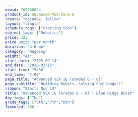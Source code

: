 ```yaml
---
ecwid: 769260824
product_id: Advanced-VEX-IQ-6-8
robots: "noindex, follow"
layout: "single"
schedule_tags: ["Starting Soon"]
subject_tags: ["Robotics"]
price: 325
price_unit: "per month"
duration: "4-6 mo"
category: "Ongoing"
weight: "41"
start_date: "2025-09-14"
end_date: "2026-03-15"
start_time: "5:30"
end_time: "7:00"
page_title: "Advanced VEX IQ (Grades 6 - 8)"
page_subtitle: "Building Robots, Solving Challenges!"
ribbon: "Starts Nov 13"
title: "Advanced VEX IQ (Grades 6 - 8) | Blue Ridge Boost"
day_tags: ["Thu"]
grade_tags: ["6th","7th","8th"]
featured: 188
---
```

